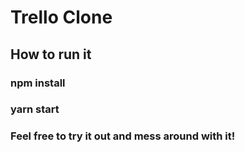 # Trello Clone
## How to run it
### npm install
### yarn start
### Feel free to try it out and mess around with it!
